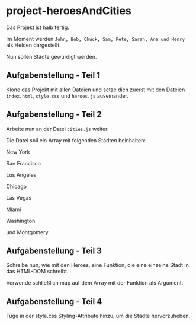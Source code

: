 # project-heroesAndCities

Das Projekt ist halb fertig.

Im Moment werden `John, Bob, Chuck, Sam, Pete, Sarah, Ana und Henry` als Helden dargestellt.

Nun sollen Städte gewürdigt werden.

## Aufgabenstellung - Teil 1
Klone das Projekt mit allen Dateien und setze dich zuerst mit den Dateien `index.html`, `style.css` und `heroes.js` auseinander.

## Aufgabenstellung - Teil 2
Arbeite nun an der Datei `cities.js` weiter.

Die Datei soll ein Array mit folgenden Städten beinhalten: 

New York

San Francisco

Los Angeles

Chicago

Las Vegas

Miami

Washington 

und Montgomery.

## Aufgabenstellung - Teil 3
Schreibe nun, wie mit den Heroes, eine Funktion, die eine einzelne Stadt in das HTML-DOM schreibt.

Verwende schließlich map auf dem Array mit der Funktion als Argument.

## Aufgabenstellung - Teil 4
Füge in der style.css Styling-Attribute hinzu, um die Städte hervorzuheben.
